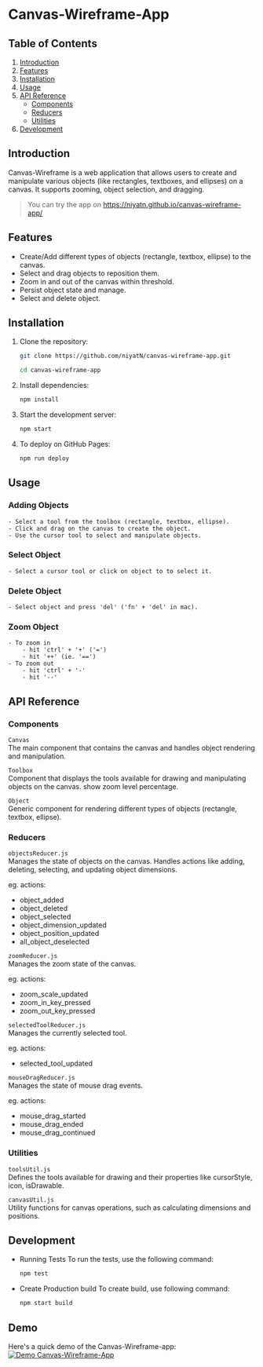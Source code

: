 #  Canvas-Wireframe-App

## Table of Contents

1. [Introduction](#introduction)
2. [Features](#features)
3. [Installation](#installation)
4. [Usage](#usage)
5. [API Reference](#api-reference)
    - [Components](#components)
    - [Reducers](#reducers)
    - [Utilities](#utilities)
6. [Development](#development)



## Introduction

Canvas-Wireframe is a web application that allows users to create and manipulate various objects (like rectangles, textboxes, and ellipses) on a canvas. It supports zooming, object selection, and dragging.
> You can try the app on https://niyatn.github.io/canvas-wireframe-app/

## Features

- Create/Add different types of objects (rectangle, textbox, ellipse) to the canvas.
- Select and drag objects to reposition them.
- Zoom in and out of the canvas within threshold.
- Persist object state and manage.
- Select and delete object.



## Installation

1. Clone the repository:
   ```sh
   git clone https://github.com/niyatN/canvas-wireframe-app.git

   cd canvas-wireframe-app
   ```
2. Install dependencies:
    ```sh
    npm install
    ```
3. Start the development server:
    ```sh
    npm start    
    ```
4. To deploy on GitHub Pages:
    ```sh
    npm run deploy
    ```

## Usage

### Adding Objects

    - Select a tool from the toolbox (rectangle, textbox, ellipse).
    - Click and drag on the canvas to create the object.
    - Use the cursor tool to select and manipulate objects.
    

### Select Object
    - Select a cursor tool or click on object to to select it.

### Delete Object
    - Select object and press 'del' ('fn' + 'del' in mac).

### Zoom Object
    - To zoom in
        - hit 'ctrl' + '+' ('=')
        - hit '++' (ie. '==')
    - To zoom out
        - hit 'ctrl' + '-'
        - hit '--'

## API Reference

### Components

`Canvas`  
The main component that contains the canvas and handles object rendering and manipulation.

`Toolbox`  
Component that displays the tools available for drawing and manipulating objects on the canvas.
show zoom level percentage.

`Object`  
Generic component for rendering different types of objects (rectangle, textbox, ellipse).

### Reducers


`objectsReducer.js`  
Manages the state of objects on the canvas. Handles actions like adding, deleting, selecting, and updating object dimensions.

eg. actions:
- object_added
- object_deleted
- object_selected
- object_dimension_updated
- object_position_updated
- all_object_deselected

`zoomReducer.js`    
Manages the zoom state of the canvas.

eg. actions:
- zoom_scale_updated
- zoom_in_key_pressed
- zoom_out_key_pressed

`selectedToolReducer.js`  
Manages the currently selected tool.

eg. actions:
- selected_tool_updated

`mouseDragReducer.js`   
Manages the state of mouse drag events.

eg. actions:
- mouse_drag_started
- mouse_drag_ended
- mouse_drag_continued

### Utilities

`toolsUtil.js`   
Defines the tools available for drawing and their properties like cursorStyle, icon, isDrawable.

`canvasUtil.js`    
Utility functions for canvas operations, such as calculating dimensions and positions.

## Development

- Running Tests
To run the tests, use the following command:
    ```sh
    npm test
    ```

- Create Production build
To create build, use following command:  
    ```sh
    npm start build
    ```

## Demo

Here's a quick demo of the Canvas-Wireframe-app:
[![Demo Canvas-Wireframe-App](./docs/demo.gif)](./docs/demo.mov)